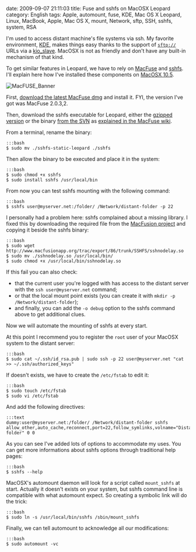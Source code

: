 date: 2009-09-07 21:11:03
title: Fuse and sshfs on MacOSX Leopard
category: English
tags: Apple, automount, fuse, KDE, Mac OS X Leopard, Linux, MacBook, Apple, Mac OS X, mount, Network, sftp, SSH, sshfs, system, RSA

I'm used to access distant machine's file systems via ssh. My favorite environment, [KDE](http://www.kde.org), makes things easy thanks to the support of [`sftp://`](http://wikipedia.org/wiki/SSH_file_transfer_protocol) URLs via a [kio_slave](http://wikipedia.org/wiki/KIO). MacOSX is not as friendly and don't have any built-in mechanism of that kind.

To get similar features in Leopard, we have to rely on [MacFuse](http://code.google.com/p/macfuse/) and [sshfs](http://fuse.sourceforge.net/sshfs.html). I'll explain here how I've installed these components on [MacOSX 10.5](http://www.amazon.com/dp/B000FK88JK/?tag=kevideld-20).



![MacFUSE_Banner](/uploads/2009/MacFUSE_Banner.png)

First, [download the latest MacFuse dmg](http://code.google.com/p/macfuse/downloads/list) and install it. FYI, the version I've got was MacFuse 2.0.3,2.

Then, download the sshfs executable for Leopard, either the [gzipped version](http://osxbook.com/download/sshfs/sshfs-static-leopard.gz) or the binary [from the SVN](http://macfuse.googlecode.com/svn/trunk/filesystems/sshfs/binary/) as [explained in the MacFuse wiki](http://code.google.com/p/macfuse/wiki/MACFUSE_FS_SSHFS).

From a terminal, rename the binary:

    :::bash
    $ sudo mv ./sshfs-static-leopard ./sshfs

Then allow the binary to be executed and place it in the system:

    :::bash
    $ sudo chmod +x sshfs
    $ sudo install sshfs /usr/local/bin

From now you can test sshfs mounting with the following command:

    :::bash
    $ sshfs user@myserver.net:/folder/ /Network/distant-folder -p 22

I personally had a problem here: sshfs complained about a missing library. I fixed this by downloading the required file from the [MacFusion project](http://www.macfusionapp.org) and copying it beside the sshfs binary:

    :::bash
    $ sudo wget http://www.macfusionapp.org/trac/export/86/trunk/SSHFS/sshnodelay.so
    $ sudo mv ./sshnodelay.so /usr/local/bin/
    $ sudo chmod +x /usr/local/bin/sshnodelay.so

If this fail you can also check:

  * that the current user you're logged with has access to the distant server with the `ssh user@myserver.net` command;
  * or that the local mount point exists (you can create it with `mkdir -p /Network/distant-folder`);
  * and finally, you can add the `-o debug` option to the sshfs command above to get additional clues.

Now we will automate the mounting of sshfs at every start.

At this point I recommend you to register the `root` user of your MacOSX system to the distant server:

    :::bash
    $ sudo cat ~/.ssh/id_rsa.pub | sudo ssh -p 22 user@myserver.net "cat >> ~/.ssh/authorized_keys"

If doesn't exists, we have to create the `/etc/fstab` to edit it:

    :::bash
    $ sudo touch /etc/fstab
    $ sudo vi /etc/fstab

And add the following directives:

    :::text
    dummy:user@myserver.net:/folder/ /Network/distant-folder sshfs allow_other,auto_cache,reconnect,port=22,follow_symlinks,volname="Distant folder" 0 0

As you can see I've added lots of options to accommodate my uses. You can get more informations about sshfs options through traditional help pages:

    :::bash
    $ sshfs --help

MacOSX's automount daemon will look for a script called `mount_sshfs` at start. Actually it doesn't exists on your system, but sshfs command line is compatible with what automount expect. So creating a symbolic link will do the trick:

    :::bash
    $ sudo ln -s /usr/local/bin/sshfs /sbin/mount_sshfs

Finally, we can tell automount to acknowledge all our modifications:

    :::bash
    $ sudo automount -vc

